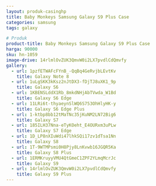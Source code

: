 ```yaml
---
layout: produk-casinghp
title: Baby Monkeys Samsung Galaxy S9 Plus Case
categories: samsung
tags: galaxy

# Produk
product-title: Baby Monkeys Samsung Galaxy S9 Plus Case
harga: 90000
sku: hn-1059
image-drive: 14rlmlOvZUK3QmvW0i2LX7pvdlCdQmvfy
gallery:
  - url: 1pzfETWAFcFYnB_-QqBq4GeRvjbLEvtKv
    title: Galaxy Note 8
  - url: 1uLgSKK3kKsz2nJtDX3-fDjTJ8uXK1_9p
    title: Galaxy S6
  - url: 1KBENSLddX1Rb_8mkdNHjAbTVwda_W1Bd
    title: Galaxy S6 Edge
  - url: 11LRi6t-thyaeynSlWQ6S753OhHlyHK-y
    title: Galaxy S6 Edge Plus
  - url: 1-ktbp8bb12tMaTNc35jKuNM2LN72Big6
    title: Galaxy S7
  - url: 185ILH37Nna-eTyKOeht_E4OURxm3uPLw
    title: Galaxy S7 Edge
  - url: 1D_LP8nXIuWdi47lhkSQi17zv1dTsa1Nn
    title: Galaxy S8
  - url: 1T-9WTMPsmi0H8Pjy8LnKvwb16JGQR5Ka
    title: Galaxy S8 Plus
  - url: 1ERMKruyyVMU4QtGmeC1ZPF2YLmqMcrJc
    title: Galaxy S9
  - url: 14rlmlOvZUK3QmvW0i2LX7pvdlCdQmvfy
    title: Galaxy S9 Plus
---
```

